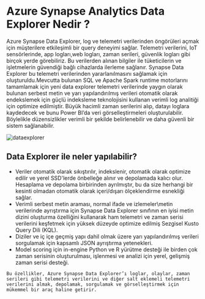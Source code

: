 # Azure Synapse Analytics Data Explorer Nedir ?
Azure Synapse Data Explorer, log ve telemetri verilerinden öngörüleri açmak için müşterilere 
etkileşimli bir query deneyimi sağlar. Telemetri verilerini, IoT sensörlerinde, app logları,web 
logları, zaman serileri, güvenlik logları gibi birçok yerde görebiliriz. Bu verilerden alınan 
bilgiler ile tüketicilerin ve işletmelerin güvendiği bağlı cihazlarda ilerleme sağlanır.
Synapse Data Explorer bu telemetri verilerinden yararlanılmasını sağlamak için 
oluşturuldu.Mevcutta bulunan SQL ve Apache Spark runtime motorlarını tamamlamak için 
yeni data explorer telemetri verilerinde yaygın olarak bulunan serbest metin ve yarı 
yapılandırılmış verileri otomatik olarak endekslemek için güçlü indeksleme teknolojisini 
kullanan verimli log analitiği için optimize edilmiştir.
Büyük hacimli zaman serilerini alıp, datayı loglara kaydedecek ve bunu Power BI’da veri 
görselleştirmeleri oluşturulabilir. Böylelikle düzensizlikler verimli bir şekilde belirlenebilir 
ve daha güvenli bir sistem sağlanabilir.

![dataexplorer](https://www.google.com.tr/url?sa=i&url=https%3A%2F%2Fdocs.microsoft.com%2Fen-us%2Fazure%2Fsynapse-analytics%2Foverview-what-is&psig=AOvVaw2MU2a5noOgH65VNHJxiMu1&ust=1643458785804000&source=images&cd=vfe&ved=0CAgQjRxqFwoTCOClqpy31PUCFQAAAAAdAAAAABAD)

## Data Explorer ile neler yapılabilir?

- Veriler otomatik olarak sıkıştırılır, indekslenir, otomatik olarak optimize edilir ve yerel SSD'lerde önbelleğe alınır ve depolamada kalıcı olur. Hesaplama ve depolama birbirinden ayrılmıştır, bu da size herhangi bir kesinti olmadan otomatik olarak içeri/dışarı ölçeklendirme esnekliği sağlar.
- Verimli serbest metin araması, normal ifade ve izlemeler\metin verilerinde ayrıştırma için Synapse Data Explorer sınıfının en iyisi metin dizini oluşturma özelliğini kullanarak ham telemetri ve zaman serisi verilerini keşfetmek için yüksek düzeyde optimize edilmiş Sezgisel Kusto Query Dili (KQL).
- Diziler ve iç içe geçmiş yapı dahil olmak üzere yarı yapılandırılmış verileri sorgulamak için kapsamlı JSON ayrıştırma yetenekleri.
- Model scoring için in-engine Python ve R yürütme desteği ile birden çok zaman serisinin oluşturulması, işlenmesi ve analizi için yerel, gelişmiş zaman serisi desteği.


``` Bu özellikler, Azure Synapse Data Explorer’ı loglar, olaylar, zaman serileri gibi telemetri verilerini ve diğer salt eklemeli telemetri verilerini almak, depolamak, sorgulamak ve görselleştirmek için mükemmel bir araç haline getirir. ```
